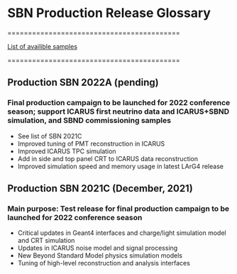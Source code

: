 # SBN Production Release Glossary
==========================================

[List of availible samples](https://sbnsoftware.github.io/sbn/sbnprod_wiki/sample)

==========================================

## Production SBN 2022A (pending)

   ### Final production campaign to be launched for 2022 conference season; support ICARUS first neutrino data and ICARUS+SBND simulation, and SBND commissioning samples

  * See list of SBN 2021C
  * Improved tuning of PMT reconstruction in ICARUS
  * Improved ICARUS TPC simulation
  * Add in side and top panel CRT to ICARUS data reconstruction
  * Improved simulation speed and memory usage in latest LArG4 release 


## Production SBN 2021C (December, 2021)

  ### Main purpose: Test release for final production campaign to be launched for 2022 conference season

  * Critical updates in Geant4 interfaces and charge/light simulation model and CRT simulation
  * Updates in ICARUS noise model and signal processing
  * New Beyond Standard Model physics simulation models
  * Tuning of high-level reconstruction and analysis interfaces

